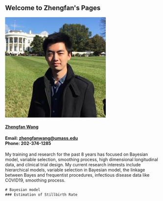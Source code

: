 ## Welcome to Zhengfan's Pages



![image](/fig/zhengfan.jpg)

#### [Zhengfan Wang](/doc/zhengfan_CV.pdf)
#### Email: zhengfanwang@umass.edu   <br /> Phone: 202-374-1285    

My training and research for the past 8 years has focused on Bayesian model, variable selection, smoothing process, high dimensional longitudinal data, and clinical trial design. My current research interests include hierarchical models, variable selection in Bayesian model, the linkage between Bayes and frequentist procedures, infectious disease data like COVID19, smoothing process.




```
# Bayesian model
### Estimation of Stillbirth Rate
```

